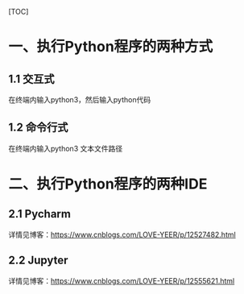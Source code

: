 [TOC]

# 一、执行Python程序的两种方式

## 1.1 交互式

在终端内输入python3，然后输入python代码

## 1.2 命令行式

在终端内输入python3 文本文件路径



# 二、执行Python程序的两种IDE

## 2.1 Pycharm

详情见博客：https://www.cnblogs.com/LOVE-YEER/p/12527482.html

## 2.2 Jupyter

详情见博客：https://www.cnblogs.com/LOVE-YEER/p/12555621.html